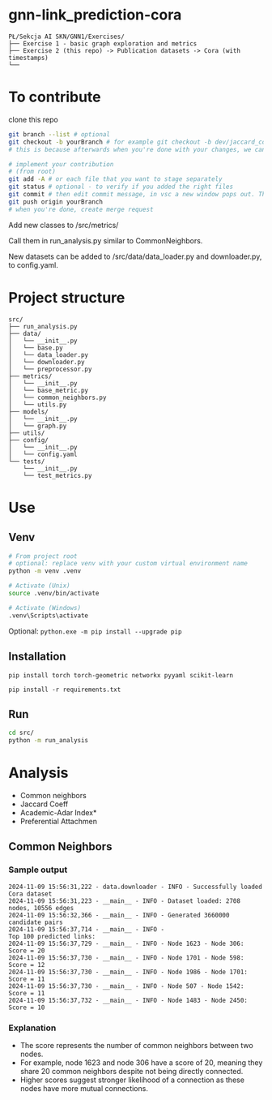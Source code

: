 # gnn-link_prediction-cora
```
PŁ/Sekcja AI SKN/GNN1/Exercises/
├── Exercise 1 - basic graph exploration and metrics
├── Exercise 2 (this repo) -> Publication datasets -> Cora (with timestamps)
└──
```

# To contribute
clone this repo

```bash
git branch --list # optional
git checkout -b yourBranch # for example git checkout -b dev/jaccard_coeff or prod/jaccard_coeff
# this is because afterwards when you're done with your changes, we can merge it to the main branch

# implement your contribution
# (from root)
git add -A # or each file that you want to stage separately
git status # optional - to verify if you added the right files
git commit # then edit commit message, in vsc a new window pops out. The title should be a concise slogan of the change, description should detail for example features, what they do and what for
git push origin yourBranch
# when you're done, create merge request
```

Add new classes to /src/metrics/

Call them in run_analysis.py similar to CommonNeighbors.

New datasets can be added to /src/data/data_loader.py and downloader.py, to config.yaml. 

# Project structure
```
src/
├── run_analysis.py
├── data/
│   └── __init__.py
│   └── base.py
│   └── data_loader.py
│   └── downloader.py
│   └── preprocessor.py
├── metrics/
│   └── __init__.py
│   └── base_metric.py
│   └── common_neighbors.py
│   └── utils.py
├── models/
│   └── __init__.py
│   └── graph.py
├── utils/
├── config/
│   └── __init__.py
│   └── config.yaml
└── tests/
    └── __init__.py
    └── test_metrics.py
```

# Use
## Venv
```bash
# From project root
# optional: replace venv with your custom virtual environment name
python -m venv .venv

# Activate (Unix)
source .venv/bin/activate

# Activate (Windows)
.venv\Scripts\activate
```
Optional:
`python.exe -m pip install --upgrade pip`

## Installation
`pip install torch torch-geometric networkx pyyaml scikit-learn`
<!-- `pip freeze | grep -E "torch|^torch-|^torch=|^torch$|torch-geometric|pytorch" > requirements.txt` -->
`pip install -r requirements.txt`

## Run
```bash
cd src/
python -m run_analysis
```

# Analysis
- Common neighbors
- Jaccard Coeff
- Academic-Adar Index*
- Preferential Attachmen

## Common Neighbors
<!-- TODO: move to docs/ -->
### Sample output
```
2024-11-09 15:56:31,222 - data.downloader - INFO - Successfully loaded Cora dataset
2024-11-09 15:56:31,223 - __main__ - INFO - Dataset loaded: 2708 nodes, 10556 edges
2024-11-09 15:56:32,366 - __main__ - INFO - Generated 3660000 candidate pairs
2024-11-09 15:56:37,714 - __main__ - INFO - 
Top 100 predicted links:
2024-11-09 15:56:37,729 - __main__ - INFO - Node 1623 - Node 306: Score = 20
2024-11-09 15:56:37,730 - __main__ - INFO - Node 1701 - Node 598: Score = 12
2024-11-09 15:56:37,730 - __main__ - INFO - Node 1986 - Node 1701: Score = 11
2024-11-09 15:56:37,730 - __main__ - INFO - Node 507 - Node 1542: Score = 11
2024-11-09 15:56:37,732 - __main__ - INFO - Node 1483 - Node 2450: Score = 10
```

### Explanation
- The score represents the number of common neighbors between two nodes.
- For example, node 1623 and node 306 have a score of 20, meaning they share 20 common neighbors despite not being directly connected.
- Higher scores suggest stronger likelihood of a connection as these nodes have more mutual connections.